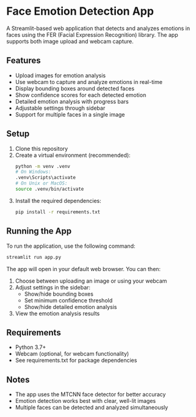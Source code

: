 # Face Emotion Detection App

A Streamlit-based web application that detects and analyzes emotions in faces using the FER (Facial Expression Recognition) library. The app supports both image upload and webcam capture.

## Features

- Upload images for emotion analysis
- Use webcam to capture and analyze emotions in real-time
- Display bounding boxes around detected faces
- Show confidence scores for each detected emotion
- Detailed emotion analysis with progress bars
- Adjustable settings through sidebar
- Support for multiple faces in a single image

## Setup

1. Clone this repository
2. Create a virtual environment (recommended):
   ```bash
   python -m venv .venv
   # On Windows:
   .venv\Scripts\activate
   # On Unix or MacOS:
   source .venv/bin/activate
   ```
3. Install the required dependencies:
   ```bash
   pip install -r requirements.txt
   ```

## Running the App

To run the application, use the following command:
```bash
streamlit run app.py
```

The app will open in your default web browser. You can then:
1. Choose between uploading an image or using your webcam
2. Adjust settings in the sidebar:
   - Show/hide bounding boxes
   - Set minimum confidence threshold
   - Show/hide detailed emotion analysis
3. View the emotion analysis results

## Requirements

- Python 3.7+
- Webcam (optional, for webcam functionality)
- See requirements.txt for package dependencies

## Notes

- The app uses the MTCNN face detector for better accuracy
- Emotion detection works best with clear, well-lit images
- Multiple faces can be detected and analyzed simultaneously 
